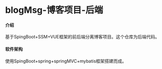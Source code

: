 # blogMsg-博客项目-后端

#### 介绍
基于SpingBoot+SSM+VUE框架的前后端分离博客项目。这个仓库为后端代码。

#### 软件架构
使用SpingBoot+spring+springMVC+mybatis框架搭建而成。